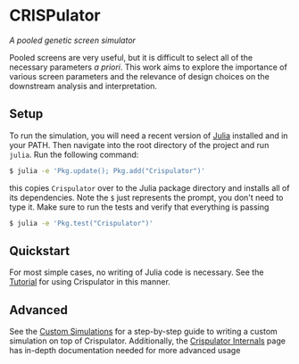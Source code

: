 # CRISPulator

*A pooled genetic screen simulator*

Pooled screens are very useful, but it is difficult to select all of the
necessary parameters *a priori*. This work aims to explore the importance
of various screen parameters and the relevance of design choices on the
downstream analysis and interpretation.

## Setup

To run the simulation, you will need a recent version of
[Julia](http://julialang.org/downloads/) installed and in your PATH. Then
navigate into the root directory of the project and run `julia`. Run the
following command:

```sh
$ julia -e 'Pkg.update(); Pkg.add("Crispulator")'
```

this copies `Crispulator` over to the Julia package directory and installs
all of its dependencies. Note the `$` just represents the prompt, you don't need
to type it. Make sure to run the tests and verify that everything
is passing

```sh
$ julia -e 'Pkg.test("Crispulator")'
```

## Quickstart

For most simple cases, no writing of Julia code is necessary. See the
[Tutorial](@ref) for using Crispulator in this manner.


## Advanced

See the [Custom Simulations](@ref) for a step-by-step guide to writing a custom
simulation on top of Crispulator. Additionally, the [Crispulator Internals](@ref)
page has in-depth documentation needed for more advanced usage
